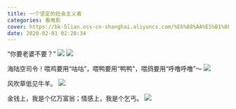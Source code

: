 ```yaml
---
title: 一个坚定的社会主义者
categories: 看电影
cover: https://bk-5lian.oss-cn-shanghai.aliyuncs.com/%E6%88%AA%E5%B1%8F2020-02-0101.28.13-1580494128721.png
date: 2020-02-01 02:20:34
---
```


“你要老婆不要？”
![](https://bk-5lian.oss-cn-shanghai.aliyuncs.com/%E6%88%AA%E5%B1%8F2020-02-0100.59.33-1580494004177.png)
![](https://bk-5lian.oss-cn-shanghai.aliyuncs.com/%E6%88%AA%E5%B1%8F2020-02-0100.58.58-1580493889607.png)

海陆空司令！喂鸡要用“咕咕”，喂鸭要用“鸭鸭”，喂鸽要用“呼噜呼噜”～
![](https://bk-5lian.oss-cn-shanghai.aliyuncs.com/%E6%88%AA%E5%B1%8F2020-02-0101.26.57-1580494115506.png)

风吹草低见牛羊。
![](https://bk-5lian.oss-cn-shanghai.aliyuncs.com/%E6%88%AA%E5%B1%8F2020-02-0101.28.13-1580494128721.png)

金钱上，我是个亿万富翁；情感上，我是个乞丐。
![](https://bk-5lian.oss-cn-shanghai.aliyuncs.com/%E6%88%AA%E5%B1%8F2020-02-0101.49.48-1580494145948.png)